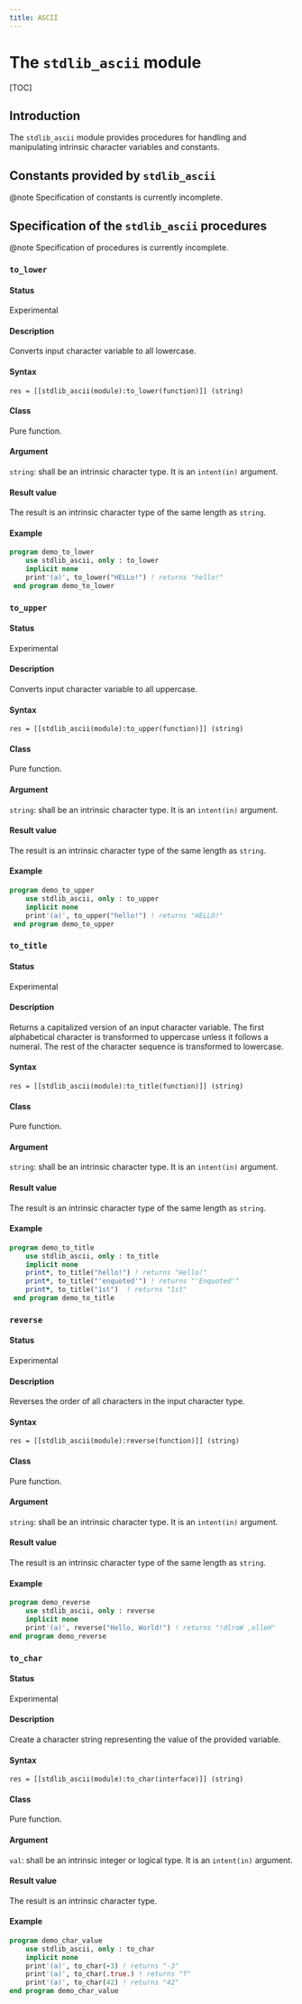 ```yaml
---
title: ASCII
---
```


# The `stdlib_ascii` module

[TOC]

## Introduction

The `stdlib_ascii` module provides procedures for handling and manipulating
intrinsic character variables and constants.


## Constants provided by `stdlib_ascii`

@note Specification of constants is currently incomplete.


## Specification of the `stdlib_ascii` procedures

@note Specification of procedures is currently incomplete.


### `to_lower`

#### Status

Experimental

#### Description

Converts input character variable to all lowercase.

#### Syntax

`res = [[stdlib_ascii(module):to_lower(function)]] (string)`

#### Class

Pure function.

#### Argument

`string`: shall be an intrinsic character type. It is an `intent(in)` argument.

#### Result value

The result is an intrinsic character type of the same length as `string`.

#### Example

```fortran
program demo_to_lower
    use stdlib_ascii, only : to_lower
    implicit none
    print'(a)', to_lower("HELLo!") ! returns "hello!"
 end program demo_to_lower
``` 

### `to_upper`

#### Status

Experimental

#### Description

Converts input character variable to all uppercase.

#### Syntax

`res = [[stdlib_ascii(module):to_upper(function)]] (string)`

#### Class

Pure function.

#### Argument

`string`: shall be an intrinsic character type. It is an `intent(in)` argument.

#### Result value

The result is an intrinsic character type of the same length as `string`.

#### Example

```fortran
program demo_to_upper
    use stdlib_ascii, only : to_upper
    implicit none
    print'(a)', to_upper("hello!") ! returns "HELLO!"
 end program demo_to_upper
``` 

### `to_title`

#### Status

Experimental

#### Description

Returns a capitalized version of an input character variable.
The first alphabetical character is transformed to uppercase unless it follows a numeral.
The rest of the character sequence is transformed to lowercase.

#### Syntax

`res = [[stdlib_ascii(module):to_title(function)]] (string)`

#### Class

Pure function.

#### Argument

`string`: shall be an intrinsic character type. It is an `intent(in)` argument.

#### Result value

The result is an intrinsic character type of the same length as `string`.

#### Example

```fortran
program demo_to_title
    use stdlib_ascii, only : to_title
    implicit none
    print*, to_title("hello!") ! returns "Hello!"
    print*, to_title("'enquoted'") ! returns "'Enquoted'"
    print*, to_title("1st")  ! returns "1st"
 end program demo_to_title
``` 

### `reverse`

#### Status

Experimental

#### Description

Reverses the order of all characters in the input character type.

#### Syntax

`res = [[stdlib_ascii(module):reverse(function)]] (string)`

#### Class

Pure function.

#### Argument

`string`: shall be an intrinsic character type. It is an `intent(in)` argument.

#### Result value

The result is an intrinsic character type of the same length as `string`.

#### Example

```fortran
program demo_reverse
    use stdlib_ascii, only : reverse
    implicit none
    print'(a)', reverse("Hello, World!") ! returns "!dlroW ,olleH"
end program demo_reverse
```


### `to_char`

#### Status

Experimental

#### Description

Create a character string representing the value of the provided variable.

#### Syntax

`res = [[stdlib_ascii(module):to_char(interface)]] (string)`

#### Class

Pure function.

#### Argument

`val`: shall be an intrinsic integer or logical type. It is an `intent(in)` argument.

#### Result value

The result is an intrinsic character type.

#### Example

```fortran
program demo_char_value
    use stdlib_ascii, only : to_char
    implicit none
    print'(a)', to_char(-3) ! returns "-3"
    print'(a)', to_char(.true.) ! returns "T"
    print'(a)', to_char(42) ! returns "42"
end program demo_char_value
```

